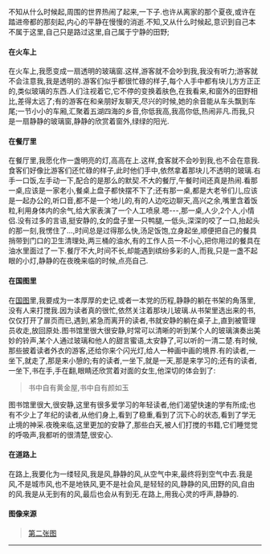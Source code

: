 不知从什么时候起,周围的世界热闹了起来,一下子.也许从离家的那个夏夜,或许在踏进帝都的那刻起,内心的平静在慢慢的消逝.不知,又从什么时候起,意识到自己本不属于这里,自己只是路过这里,自己属于宁静的田野;

#### 在火车上

在火车上,我愿变成一扇透明的玻璃窗.这样,游客就不会吵到我,我没有听力;游客就不会注意我,我是透明的.游客们似乎都很忙碌的样子,每个人手中都有块儿方方正正的,类似玻璃的东西.人们注视着它,它不停的变换着肤色,在我看来,和窗外的田野相比,差得太远了;有的游客在和亲朋好友聊天,尽兴的时候,她的余音能从车头飘到车尾;一节小小的车厢,汇聚着五湖四海的乡音,你低我高,我高你低,热闹非凡.而我,只是一扇静静的玻璃窗,静静的欣赏着窗外,绿绿的阳光.

#### 在餐厅里

在餐厅里,我愿化作一盏明亮的灯,高高在上.这样,食客就不会吵到我,也不会在意我.食客们好像比游客们还忙碌的样子,此时他们手中,依然拿着那块儿不透明的玻璃.右手一口饭,左手动一下,配合的是那么的默契.不大的餐厅,午餐时间还真是热闹.看那一桌,应该是一家老小,餐桌上盘子都快摆不下了;还有那一桌,都是大老爷们儿,应该是一起办公的,听口音,都不是一个地儿的,有的人边吃边聊天,高兴之余,嘴里含着饭粒,利用身体内的余气,给大家表演了一个人工喷泉.嗯---,那一桌,人少,2个人,小情侣.没有过多的言语,挺安静的,女的盘子里一只鸭腿,一低头,深深的咬了一口,抬起头的那一刻,我愣住了...,时间总是过得那么快,汤足饭饱,立身起坐,顺便把自己的餐具捎带到门口的卫生清理处,两三桶的油水,有的工作人员一不小心,把你用过的餐具在油水里面过了一下.餐厅不大,时间不长,却能遇到缤纷多彩的人,而我,只是一盏不起眼的小灯,静静的在夜晚来临的时候,点亮自己.

#### 在国图里

在[国图](http://www.nlc.gov.cn/ "国家图书馆")里,我要成为一本厚厚的史记,或者一本党的历程,静静的躺在书架的角落里,没有人来打搅我.因为读者真的很忙,依然关注着那块儿玻璃.从书架里选出来的书,仅仅打开了扉页而已,遇到,紧急而离开的读者,书就安静的躺在桌子上,直到被管理员收走,放回原处.图书馆里很大很安静,时常可以清晰的听到某个人的玻璃演奏出美妙的铃声,某个人通过玻璃和他人的甜言蜜语,太安静了,可以听的一清二楚.有时候,那些披着读者外衣的游客,还给你来个闪光灯,给人一种画中画的境界.有的读者,一坐下,就走了,那是来小憩的;有的读者,一坐下,就是一天,那是来学习的;还有的读者,一坐下,书在手,手在翻,眼睛还欣赏着对面的女生,他深切的体会到了:

> 书中自有黄金屋,书中自有颜如玉

图书馆里很大,很安静,这里有很多爱学习的年轻读者,他们渴望快速的学有所成;也有不少上了年纪的读者,从他们身上,看到了稳重,看到了沉下心的状态,看到了学无止境的神采.夜晚来临,这里更加的安静了,那些白天,被人们打搅的书籍,它们睡觉觉的呼吸声,我都听的很清楚,很安心.
#### 在道路上

在路上,我要化为一缕轻风,我是风,静静的风,从空气中来,最终将到空气中去.我是风,不是城市风,也不是地铁风,更不是社会风,是轻轻的风,静静的风,田野的风,自由的风.我是从无到有的风,最后也会从有到无.在路上,用我心灵的呼声,静静的.

#### 图像来源
> [第二张图](http://www.shouxiefang.com/yc/932.html)

---
